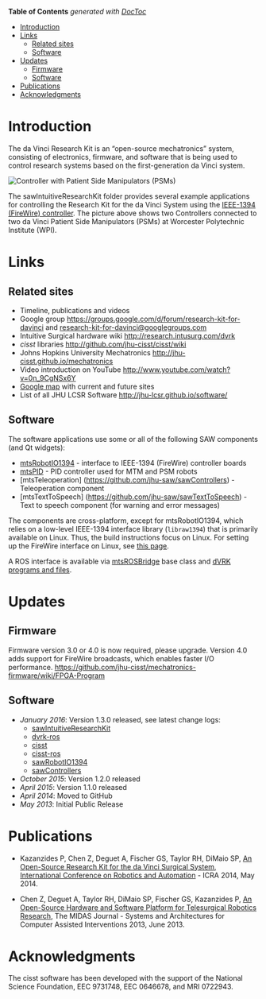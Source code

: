 <!-- START doctoc generated TOC please keep comment here to allow auto update -->
<!-- DON'T EDIT THIS SECTION, INSTEAD RE-RUN doctoc TO UPDATE -->
**Table of Contents**  *generated with [DocToc](http://doctoc.herokuapp.com/)*

- [Introduction](#introduction)
- [Links](#links)
  - [Related sites](#related-sites)
  - [Software](#software)
- [Updates](#updates)
  - [Firmware](#firmware)
  - [Software](#software-1)
- [Publications](#publications)
- [Acknowledgments](#acknowledgments)

<!-- END doctoc generated TOC please keep comment here to allow auto update -->

# Introduction

The da Vinci Research Kit is an “open-source mechatronics” system, consisting of electronics, firmware, and software that is being used to control research systems based on the first-generation da Vinci system.

![Controller with Patient Side Manipulators (PSMs)](/jhu-dvrk/sawIntuitiveResearchKit/wiki/ControllerWithPSM.jpg)

The sawIntuitiveResearchKit folder provides several example applications for controlling the Research Kit for the da Vinci System using the [IEEE-1394 (FireWire) controller](http://jhu-cisst.github.io/mechatronics/). The picture above shows two Controllers connected to two da Vinci Patient Side Manipulators (PSMs) at Worcester Polytechnic Institute (WPI).

# Links

## Related sites

* Timeline, publications and videos
* Google group https://groups.google.com/d/forum/research-kit-for-davinci and research-kit-for-davinci@googlegroups.com
* Intuitive Surgical hardware wiki http://research.intusurg.com/dvrk
* *cisst* libraries http://github.com/jhu-cisst/cisst/wiki
* Johns Hopkins University Mechatronics http://jhu-cisst.github.io/mechatronics
* Video introduction on YouTube http://www.youtube.com/watch?v=0n_9CgNSx6Y
* [Google map](https://mapsengine.google.com/map/embed?mid=z14AfgTT1a9w.ktOc3SMAsVF4) with current and future sites 
* List of all JHU LCSR Software http://jhu-lcsr.github.io/software/

## Software

The software applications use some or all of the following SAW components (and Qt widgets):
* [mtsRobotIO1394](https://github.com/jhu-saw/sawRobotIO1394) - interface to IEEE-1394 (FireWire) controller boards
* [mtsPID](https://github.com/jhu-saw/sawControllers) - PID controller used for MTM and PSM robots
* [mtsTeleoperation] (https://github.com/jhu-saw/sawControllers) - Teleoperation component
* [mtsTextToSpeech] (https://github.com/jhu-saw/sawTextToSpeech) - Text to speech component (for warning and error messages)

The components are cross-platform, except for mtsRobotIO1394, which relies on a low-level IEEE-1394 interface library (`libraw1394`) that is primarily available on Linux. Thus, the build instructions focus on Linux. For setting up the FireWire interface on Linux, see [this page](/jhu-cisst/mechatronics-software/wiki/Development-Environment).

A ROS interface is available via [mtsROSBridge](https://github.com/jhu-cisst/cisst-ros) base class and [dVRK programs and files](https://github.com/jhu-dvrk/dvrk-ros).

# Updates

## Firmware

Firmware version 3.0 or 4.0 is now required, please upgrade.  Version 4.0 adds support for FireWire broadcasts, which enables faster I/O performance.
https://github.com/jhu-cisst/mechatronics-firmware/wiki/FPGA-Program 

## Software

* *January 2016*: Version 1.3.0 released, see latest change logs:
  * [sawIntuitiveResearchKit](https://github.com/jhu-dvrk/sawIntuitiveResearchKit/blob/master/CHANGELOG.md)
  * [dvrk-ros](https://github.com/jhu-dvrk/dvrk-ros/blob/master/CHANGELOG.md)
  * [cisst](https://github.com/jhu-cisst/cisst/blob/master/CHANGELOG.md)
  * [cisst-ros](https://github.com/jhu-cisst/cisst-ros/blob/master/CHANGELOG.md)
  * [sawRobotIO1394](https://github.com/jhu-saw/sawRobotIO1394/blob/master/CHANGELOG.md)
  * [sawControllers](https://github.com/jhu-saw/sawControllers/blob/master/CHANGELOG.md)
* *October 2015*: Version 1.2.0 released
* *April 2015*: Version 1.1.0 released
* *April 2014*: Moved to GitHub
* *May 2013*: Initial Public Release

# Publications

* Kazanzides P, Chen Z, Deguet A, Fischer GS, Taylor RH, DiMaio SP, [An Open-Source Research Kit for the da Vinci Surgical System, International Conference on Robotics and Automation](/jhu-dvrk/sawIntuitiveResearchKit/wiki/kazanzides-chen-etal-icra-2014.pdf) - ICRA 2014, May 2014.

* Chen Z, Deguet A, Taylor RH, DiMaio SP, Fischer GS, Kazanzides P, [An Open-Source Hardware and Software Platform for Telesurgical Robotics Research](/jhu-dvrk/sawIntuitiveResearchKit/wiki/chen-deguet-etal-miccai-2013.pdf), The MIDAS Journal - Systems and Architectures for Computer Assisted Interventions 2013, June 2013.

# Acknowledgments

The cisst software has been developed with the support of the National Science Foundation, EEC 9731748, EEC 0646678, and MRI 0722943.